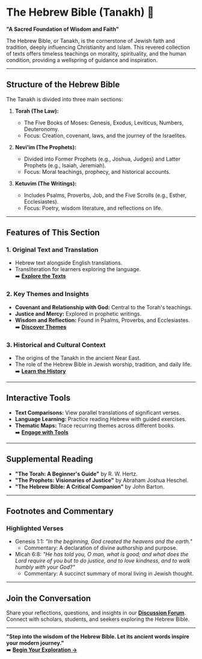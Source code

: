 # The Hebrew Bible (Tanakh) 📜  
**"A Sacred Foundation of Wisdom and Faith"**

The Hebrew Bible, or Tanakh, is the cornerstone of Jewish faith and tradition, deeply influencing Christianity and Islam. This revered collection of texts offers timeless teachings on morality, spirituality, and the human condition, providing a wellspring of guidance and inspiration.

---

## **Structure of the Hebrew Bible**  
The Tanakh is divided into three main sections:  
1. **Torah (The Law):**  
   - The Five Books of Moses: Genesis, Exodus, Leviticus, Numbers, Deuteronomy.  
   - Focus: Creation, covenant, laws, and the journey of the Israelites.  

2. **Nevi'im (The Prophets):**  
   - Divided into Former Prophets (e.g., Joshua, Judges) and Latter Prophets (e.g., Isaiah, Jeremiah).  
   - Focus: Moral teachings, prophecy, and historical accounts.  

3. **Ketuvim (The Writings):**  
   - Includes Psalms, Proverbs, Job, and the Five Scrolls (e.g., Esther, Ecclesiastes).  
   - Focus: Poetry, wisdom literature, and reflections on life.

---

## **Features of This Section**  
### **1. Original Text and Translation**  
- Hebrew text alongside English translations.  
- Transliteration for learners exploring the language.  
➡️ **[Explore the Texts](./text_index.md)**  

### **2. Key Themes and Insights**  
- **Covenant and Relationship with God:** Central to the Torah's teachings.  
- **Justice and Mercy:** Explored in prophetic writings.  
- **Wisdom and Reflection:** Found in Psalms, Proverbs, and Ecclesiastes.  
➡️ **[Discover Themes](./themes.md)**  

### **3. Historical and Cultural Context**  
- The origins of the Tanakh in the ancient Near East.  
- The role of the Hebrew Bible in Jewish worship, tradition, and daily life.  
➡️ **[Learn the History](./history.md)**  

---

## **Interactive Tools**  
- **Text Comparisons:** View parallel translations of significant verses.  
- **Language Learning:** Practice reading Hebrew with guided exercises.  
- **Thematic Maps:** Trace recurring themes across different books.  
➡️ **[Engage with Tools](./interactive.md)**  

---

## **Supplemental Reading**  
- **"The Torah: A Beginner's Guide"** by R. W. Hertz.  
- **"The Prophets: Visionaries of Justice"** by Abraham Joshua Heschel.  
- **"The Hebrew Bible: A Critical Companion"** by John Barton.  

---

## **Footnotes and Commentary**  
### **Highlighted Verses**  
- Genesis 1:1: *"In the beginning, God created the heavens and the earth."*  
   - Commentary: A declaration of divine authorship and purpose.  
- Micah 6:8: *"He has told you, O man, what is good; and what does the Lord require of you but to do justice, and to love kindness, and to walk humbly with your God?"*  
   - Commentary: A succinct summary of moral living in Jewish thought.  

---

## **Join the Conversation**  
Share your reflections, questions, and insights in our **[Discussion Forum](../../discussions/)**. Connect with scholars, students, and seekers exploring the Hebrew Bible.

---

**"Step into the wisdom of the Hebrew Bible. Let its ancient words inspire your modern journey."**  
➡️ **[Begin Your Exploration →](./text_index.md)**  
